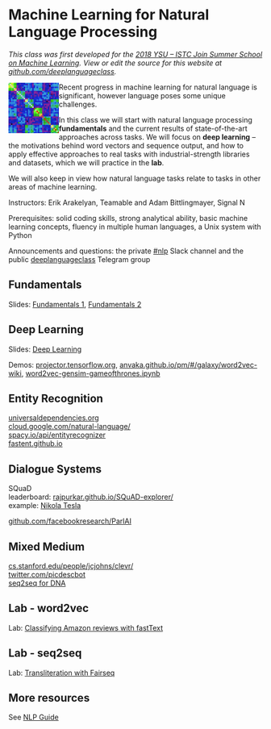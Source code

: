 # Machine Learning for Natural Language Processing

*This class was first developed for the [2018 YSU – ISTC Join Summer School on Machine Learning](http://mathschool.ysu.am/mss2018/).  View or edit the source for this website at [github.com/deeplanguageclass](https://github.com/deeplanguageclass/).*

<img src="/favicon.ico" align="left"/>

Recent progress in machine learning for natural language is significant, however language poses some unique challenges.

In this class we will start with natural language processing **fundamentals** and the current results of state-of-the-art approaches across tasks.  We will focus on **deep learning** – the motivations behind word vectors and sequence output, and how to apply effective approaches to real tasks with industrial-strength libraries and datasets, which we will practice in the **lab**.

We will also keep in view how natural language tasks relate to tasks in other areas of machine learning. 

Instructors: Erik Arakelyan, Teamable and Adam Bittlingmayer, Signal N

Prerequisites: solid coding skills, strong analytical ability, basic machine learning concepts, fluency in multiple human languages, a Unix system with Python

Announcements and questions: the private [#nlp](https://mss-ysu.slack.com/messages/CCC5LD4QP/) Slack channel and the public [deeplanguageclass](https://t.me/joinchat/H9ae6EwpvquVE6HYQNt2Qg) Telegram group


## Fundamentals

Slides: [Fundamentals 1](https://docs.google.com/presentation/d/1CqUwXnsyjzDQzrXtjlXC-R-2syv2xObYw35xg7N8-DA/view), [Fundamentals 2](https://docs.google.com/presentation/d/15_QC6P6K2yW-gTvExSol_b0ReWTvBwZp5im0nb5csdk/view)


## Deep Learning

Slides: [Deep Learning](https://docs.google.com/presentation/d/1fw2G2KiLhNUm1gAR1DOSNsAvnyqyn_uUaxTkLqNr1Nk/view)

Demos: [projector.tensorflow.org](https://projector.tensorflow.org), [anvaka.github.io/pm/#/galaxy/word2vec-wiki](https://anvaka.github.io/pm/#/galaxy/word2vec-wiki), [word2vec-gensim-gameofthrones.ipynb](https://github.com/deeplanguageclass/word2vec-gensim-gameofthrones.ipynb)


## Entity Recognition

[universaldependencies.org](http://universaldependencies.org/)  
[cloud.google.com/natural-language/](https://cloud.google.com/natural-language/)  
[spacy.io/api/entityrecognizer](spacy.io/api/entityrecognizer)  
[fastent.github.io](https://fastent.github.io/)

## Dialogue Systems

SQuaD  
leaderboard: [rajpurkar.github.io/SQuAD-explorer/](https://rajpurkar.github.io/SQuAD-explorer/)  
example: [Nikola Tesla](https://rajpurkar.github.io/SQuAD-explorer/explore/1.1/dev/Nikola_Tesla.html)

[github.com/facebookresearch/ParlAI](https://github.com/facebookresearch/ParlAI)

## Mixed Medium
[cs.stanford.edu/people/jcjohns/clevr/](https://cs.stanford.edu/people/jcjohns/clevr/)   
[twitter.com/picdescbot](https://twitter.com/picdescbot)  
[seq2seq for DNA](https://medium.com/@rajasankar/sequence-to-sequence-prediction-seq2seq-for-dna-proteins-analysis-e0b89d4edf43)

## Lab - word2vec

Lab: [Classifying Amazon reviews with fastText](lab/fasttext-amazon)


## Lab - seq2seq

Lab: [Transliteration with Fairseq](lab/fairseq-transliteration)


## More resources

See [NLP Guide](https://nlpguide.github.io/)
